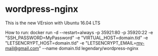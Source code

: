 # wordpress-nginx

This is the new VErsion with Ubuntu 16.04 LTS

How to run:
docker run -d --restart=always -p 35921:80 -p 35920:22 -e "SSH_PASSWORD=MyPassword" -e "VIRTUAL_HOST=domain.tld" -e "LETSENCRYPT_HOST=domain.tld" -e "LETSENCRYPT_EMAIL=my-mail@gmail.com" --name domain.tld legendary/wordpress-nginx
